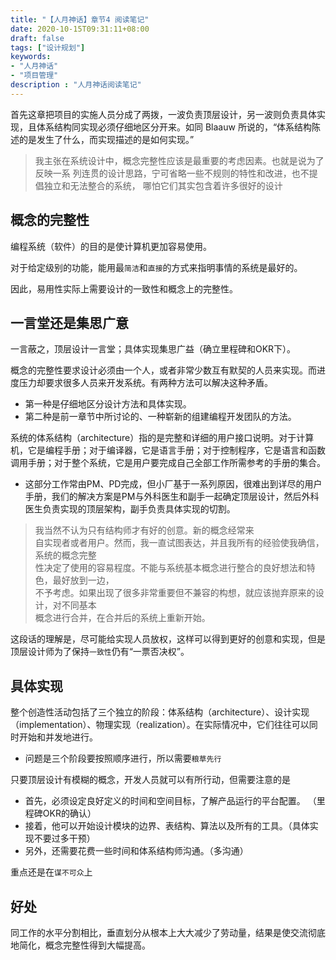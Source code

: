 ```yaml
---
title: "【人月神话】章节4 阅读笔记"
date: 2020-10-15T09:31:11+08:00
draft: false
tags: ["设计规划"]
keywords:
- "人月神话"
- "项目管理"
description : "人月神话阅读笔记"
---
```



首先这章把项目的实施人员分成了两拨，一波负责顶层设计，另一波则负责具体实现，且体系结构同实现必须仔细地区分开来。如同 Blaauw 所说的，“体系结构陈述的是发生了什么，而实现描述的是如何实现。”

> 我主张在系统设计中，概念完整性应该是最重要的考虑因素。也就是说为了反映一系
> 列连贯的设计思路，宁可省略一些不规则的特性和改进，也不提倡独立和无法整合的系统，
> 哪怕它们其实包含着许多很好的设计

<!--more-->

## 概念的完整性

编程系统（软件）的目的是使计算机更加容易使用。

对于给定级别的功能，能用最`简洁`和`直接`的方式来指明事情的系统是最好的。

因此，易用性实际上需要设计的一致性和概念上的完整性。

## 一言堂还是集思广意
一言蔽之，顶层设计一言堂；具体实现集思广益（确立里程碑和OKR下）。

概念的完整性要求设计必须由一个人，或者非常少数互有默契的人员来实现。而进度压力却要求很多人员来开发系统。有两种方法可以解决这种矛盾。
- 第一种是仔细地区分设计方法和具体实现。
- 第二种是前一章节中所讨论的、一种崭新的组建编程开发团队的方法。


系统的体系结构（architecture）指的是完整和详细的用户接口说明。对于计算机，它是编程手册；对于编译器，它是语言手册；对于控制程序，它是语言和函数调用手册；对于整个系统，它是用户要完成自己全部工作所需参考的手册的集合。
- 这部分工作常由PM、PD完成，但小厂基于一系列原因，很难出到详尽的用户手册，我们的解决方案是PM与外科医生和副手一起确定顶层设计，然后外科医生负责实现的顶层架构，副手负责具体实现的切割。

> 我当然不认为只有结构师才有好的创意。新的概念经常来  
> 自实现者或者用户。然而，我一直试图表达，并且我所有的经验使我确信，系统的概念完整  
> 性决定了使用的容易程度。不能与系统基本概念进行整合的良好想法和特色，最好放到一边，  
> 不予考虑。如果出现了很多非常重要但不兼容的构想，就应该抛弃原来的设计，对不同基本  
> 概念进行合并，在合并后的系统上重新开始。  

这段话的理解是，尽可能给实现人员放权，这样可以得到更好的创意和实现，但是顶层设计师为了保持`一致性`仍有“一票否决权”。

## 具体实现
整个创造性活动包括了三个独立的阶段：体系结构（architecture）、设计实现（implementation）、物理实现（realization）。在实际情况中，它们往往可以同时开始和并发地进行。
- 问题是三个阶段要按照顺序进行，所以需要`粮草先行`

只要顶层设计有模糊的概念，开发人员就可以有所行动，但需要注意的是
- 首先，必须设定良好定义的时间和空间目标，了解产品运行的平台配置。 （里程碑OKR的确认）
- 接着，他可以开始设计模块的边界、表结构、算法以及所有的工具。（具体实现不要过多干预）
- 另外，还需要花费一些时间和体系结构师沟通。（多沟通）

重点还是在`谋不可众`上

## 好处
同工作的水平分割相比，垂直划分从根本上大大减少了劳动量，结果是使交流彻底地简化，概念完整性得到大幅提高。